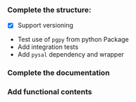### Complete the structure:

* [x] Support versioning
* Test use of `pgpy` from python Package
* Add integration tests
* Add `pysal` dependency and wrapper

### Complete the documentation

### Add functional contents
